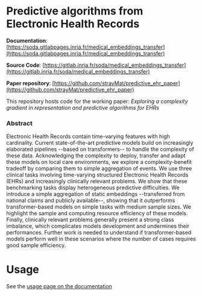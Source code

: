 # Predictive algorithms from Electronic Health Records 

**Documentation**: [https://soda.gitlabpages.inria.fr/medical_embeddings_transfer](https://soda.gitlabpages.inria.fr/medical_embeddings_transfer)

**Source Code**: [https://gitlab.inria.fr/soda/medical_embeddings_transfer](https://gitlab.inria.fr/soda/medical_embeddings_transfer)

**Paper repository**: [https://github.com/strayMat/predictive_ehr_paper](https://github.com/strayMat/predictive_ehr_paper)


This repository hosts code for the working paper: *Exploring a complexity gradient in representation and predictive algorithms for EHRs* 

### Abstract

Electronic Health Records contain time-varying features with high cardinality.
Current state-of-the-art predictive models build on increasingly elaborated
pipelines --based on transformers-- to handle the complexity of these data.
Acknowledging the complexity to deploy, transfer and adapt these models on local
care environments, we explore a complexity-benefit tradeoff by comparing them to
simple aggregation of events. We use three clinical tasks involving time-varying
structured Electronic Health Records (EHRs) and increasingly clinically relevant
problems. We show that these benchmarking tasks display heterogeneous predictive
difficulties. We introduce a simple aggregation of static embeddings
--transferred from national claims and publicly available--, showing that it
outperforms transformer-based models on simple tasks with medium sample sizes.
We highlight the sample and computing resource efficiency of these models.
Finally, clinically relevant problems generally present a strong class
imbalance, which complicates models development and undermines their
performances. Further work is needed to understand if transformer-based models
perform well in these scenarios where the number of cases requires good sample
efficiency.

# Usage

See the [usage page on the documentation](https://soda.gitlabpages.inria.fr/medical_embeddings_transfer/usage.html)